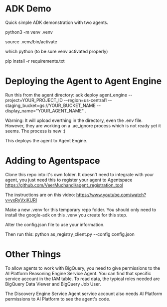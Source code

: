 # ADK Demo

Quick simple ADK demonstration with two agents.

python3 -m venv .venv

source .venv/bin/activate

which python (to be sure venv activated properly)

pip install -r requirements.txt

# Deploying the Agent to Agent Engine

Run this from the agent directory: adk deploy agent_engine --project=YOUR_PROJECT_ID --region=us-central1 --staging_bucket=gs://YOUR_BUCKET_NAME --display_name="YOUR_AGENT_NAME" .

Warning: It will upload everthing in the directory, even the .env file. However, they are working on a .ae_ignore process which is not ready yet it seems. The process is new :)

This deploys the agent to Agent Engine. 

# Adding to Agentspace
Clone this repo into it's own folder. It doesn't need to integrate with your agent, you just need this to register your agent to Agentspace
https://github.com/VeerMuchandi/agent_registration_tool

The instructions are on this video: https://www.youtube.com/watch?v=yxRyVxjKURI

Make a new .venv for this temporary repo folder. You should only need to install the google-adk on this .venv you create for this step.

Alter the config.json file to use your information.

Then run this: python as_registry_client.py --config config.json

# Other Things

To allow agents to work with BigQuery, you need to give permissions to the AI Platform Reasoning Engine Service Agent. You can find that specific service account in the IAM table. 
To read data, the typical roles needed are BigQuery Data Viewer and BigQuery Job User. 

The Discovery Engine Service Agent service account also needs AI Platform permissions to AI Platform to see the agent's code.
